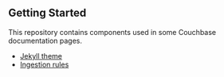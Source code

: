 ## Getting Started

This repository contains components used in some Couchbase documentation pages.

- [Jekyll theme](jekyll-theme)
- [Ingestion rules](rules)
